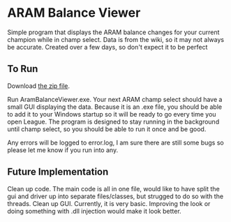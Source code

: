 # ARAM Balance Viewer

Simple program that displays the ARAM balance changes for your current champion while in champ select. Data is from the wiki, so it may not always be accurate. Created over a few days, so don't expect it to be perfect

## To Run

Download [the zip file](https://github.com/J-P-Walter/ARAM-Balance-Viewer/blob/main/AramBalanceViewer.zip).

Run AramBalanceViewer.exe. Your next ARAM champ select should have a small GUI displaying the data. Because it is an .exe file, you should be able to add it to your Windows startup so it will be ready to go every time you open League. The program is designed to stay running in the background until champ select, so you should be able to run it once and be good.

Any errors will be logged to error.log, I am sure there are still some bugs so please let me know if you run into any.

## Future Implementation

Clean up code. The main code is all in one file, would like to have split the gui and driver up into separate files/classes, but strugged to do so with the threads.
Clean up GUI. Currently, it is very basic. Improving the look or doing something with .dll injection would make it look better.
